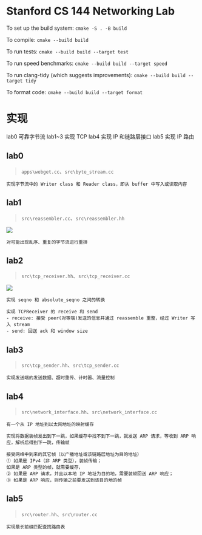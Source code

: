 Stanford CS 144 Networking Lab
==============================

To set up the build system: `cmake -S . -B build`

To compile: `cmake --build build`

To run tests: `cmake --build build --target test`

To run speed benchmarks: `cmake --build build --target speed`

To run clang-tidy (which suggests improvements): `cmake --build build --target tidy`

To format code: `cmake --build build --target format`

# 实现

lab0 可靠字节流
lab1~3 实现 TCP
lab4 实现 IP 和链路层接口
lab5 实现 IP 路由

## lab0
> `apps\webget.cc`、`src\byte_stream.cc`
```
实现字节流中的 Writer class 和 Reader class，即从 buffer 中写入或读取内容
```



## lab1
> `src\reassembler.cc`、`src\reassembler.hh`

![](https://file.fbichao.top/2024/03/c63a8aa9ce9f424f91de1f3c0359b4c4.png)

```
对可能出现乱序、重复的字节流进行重排
```

## lab2
> `src\tcp_receiver.hh`、`src\tcp_receiver.cc`

![](https://file.fbichao.top/2024/03/057e29abc6889c738aedbb5f9b650ced.png)

```
实现 seqno 和 absolute_seqno 之间的转换

实现 TCPReceiver 的 receive 和 send
- receive: 接受 peer(对等端)发送的信息并通过 reassemble 重整，经过 Writer 写入 stream
- send: 回送 ack 和 window size
```


## lab3
> `src\tcp_sender.hh`、`src\tcp_sender.cc`

```
实现发送端的发送数据、超时重传、计时器、流量控制
```


## lab4
> `src\network_interface.hh`、`src\network_interface.cc`

```
有一个从 IP 地址到以太网地址的映射缓存

实现将数据装帧发出到下一跳，如果缓存中找不到下一跳，就发送 ARP 请求，等收到 ARP 响应，解析后得到下一跳，传输帧

接受网络中到来的其它帧（以广播地址或该链路层地址为目的地址）
① 如果是 IPv4（非 ARP 类型），装帧传输；
如果是 ARP 类型的帧，就需要缓存，
② 如果是 ARP 请求，并且以本地 IP 地址为目的地，需要装帧回送 ARP 响应；
③ 如果是 ARP 响应，则传输之前要发送到该目的地的帧
```


## lab5
> `src\router.hh`、`src\router.cc`

```
实现最长前缀匹配查找路由表
```

